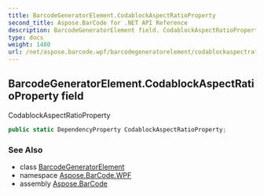 ```yaml
---
title: BarcodeGeneratorElement.CodablockAspectRatioProperty
second_title: Aspose.BarCode for .NET API Reference
description: BarcodeGeneratorElement field. CodablockAspectRatioProperty
type: docs
weight: 1480
url: /net/aspose.barcode.wpf/barcodegeneratorelement/codablockaspectratioproperty/
---
```

## BarcodeGeneratorElement.CodablockAspectRatioProperty field

CodablockAspectRatioProperty

```csharp
public static DependencyProperty CodablockAspectRatioProperty;
```

### See Also

* class [BarcodeGeneratorElement](../)
* namespace [Aspose.BarCode.WPF](../../barcodegeneratorelement/)
* assembly [Aspose.BarCode](../../../)


